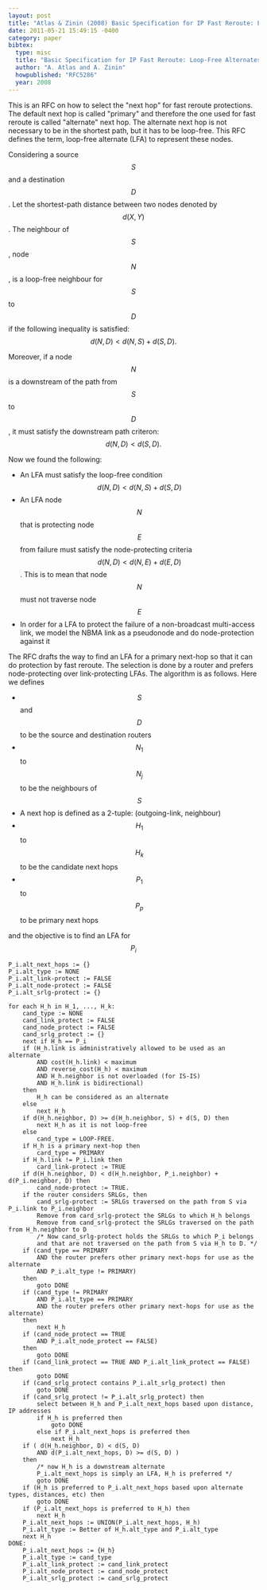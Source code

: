 ```yaml
---
layout: post
title: "Atlas & Zinin (2008) Basic Specification for IP Fast Reroute: Loop-Free Alternates (RFC5286)"
date: 2011-05-21 15:49:15 -0400
category: paper
bibtex:
  type: misc
  title: "Basic Specification for IP Fast Reroute: Loop-Free Alternates"
  author: "A. Atlas and A. Zinin"
  howpublished: "RFC5286"
  year: 2008
---
```

This is an RFC on how to select the "next hop" for fast reroute protections. The
default next hop is called "primary" and therefore the one used for fast reroute
is called "alternate" next hop. The alternate next hop is not necessary to be in
the shortest path, but it has to be loop-free. This RFC defines the term,
loop-free alternate (LFA) to represent these nodes.

Considering a source $$S$$ and a destination $$D$$. Let the shortest-path distance
between two nodes denoted by $$d(X,Y)$$. The neighbour of $$S$$, node $$N$$, is a
loop-free neighbour for $$S$$ to $$D$$ if the following inequality is satisfied:
$$d(N,D) < d(N,S) + d(S,D).$$

Moreover, if a node $$N$$ is a downstream of the path from $$S$$ to $$D$$, it must
satisfy the downstream path criteron: $$d(N,D) < d(S,D).$$

Now we found the following:

  - An LFA must satisfy the loop-free condition $$d(N,D) < d(N,S) + d(S,D)$$
  - An LFA node $$N$$ that is protecting node $$E$$ from failure must satisfy the node-protecting
    criteria $$d(N,D) < d(N,E)+d(E,D)$$. This is to mean that node $$N$$ must not traverse node $$E$$
  - In order for a LFA to protect the failure of a non-broadcast multi-access link, we model the
    NBMA link as a pseudonode and do node-protection against it

The RFC drafts the way to find an LFA for a primary next-hop so that it can do
protection by fast reroute. The selection is done by a router and prefers
node-protecting over link-protecting LFAs. The algorithm is as follows. Here we
defines

  - $$S$$ and $$D$$ to be the source and destination routers
  - $$N_1$$ to $$N_j$$ to be the neighbours of $$S$$
  - A next hop is defined as a 2-tuple: (outgoing-link, neighbour)
  - $$H_1$$ to $$H_k$$ to be the candidate next hops
  - $$P_1$$ to $$P_p$$ to be primary next hops

and the objective is to find an LFA for $$P_i$$

```
P_i.alt_next_hops := {}
P_i.alt_type := NONE
P_i.alt_link-protect := FALSE
P_i.alt_node-protect := FALSE
P_i.alt_srlg-protect := {}

for each H_h in H_1, ..., H_k:
    cand_type := NONE
    cand_link_protect := FALSE
    cand_node_protect := FALSE
    cand_srlg_protect := {}
    next if H_h == P_i
    if (H_h.link is administratively allowed to be used as an alternate
        AND cost(H_h.link) < maximum
        AND reverse_cost(H_h) < maximum
        AND H_h.neighbor is not overloaded (for IS-IS)
        AND H_h.link is bidirectional)
    then
        H_h can be considered as an alternate
    else
        next H_h
    if d(H_h.neighbor, D) >= d(H_h.neighbor, S) + d(S, D) then
        next H_h as it is not loop-free
    else
        cand_type = LOOP-FREE.
    if H_h is a primary next-hop then
        card_type = PRIMARY
    if H_h.link != P_i.link then
        card_link-protect := TRUE
    if d(H_h.neighbor, D) < d(H_h.neighbor, P_i.neighbor) + d(P_i.neighbor, D) then
        cand_node-protect := TRUE.
    if the router considers SRLGs, then
        cand_srlg-protect := SRLGs traversed on the path from S via P_i.link to P_i.neighbor
        Remove from card_srlg-protect the SRLGs to which H_h belongs
        Remove from cand_srlg-protect the SRLGs traversed on the path from H_h.neighbor to D
        /* Now cand_srlg-protect holds the SRLGs to which P_i belongs
        and that are not traversed on the path from S via H_h to D. */
    if (cand_type == PRIMARY
        AND the router prefers other primary next-hops for use as the alternate
        AND P_i.alt_type != PRIMARY)
    then
        goto DONE
    if (cand_type != PRIMARY
        AND P_i.alt_type == PRIMARY
        AND the router prefers other primary next-hops for use as the alternate)
    then
        next H_h
    if (cand_node_protect == TRUE
        AND P_i.alt_node_protect == FALSE)
    then
        goto DONE
    if (cand_link_protect == TRUE AND P_i.alt_link_protect == FALSE) then
        goto DONE
    if (cand_srlg_protect contains P_i.alt_srlg_protect) then
        goto DONE
    if (cand_srlg_protect != P_i.alt_srlg_protect) then
        select between H_h and P_i.alt_next_hops based upon distance, IP addresses
        if H_h is preferred then
            goto DONE
        else if P_i.alt_next_hops is preferred then
            next H_h
    if ( d(H_h.neighbor, D) < d(S, D)
        AND d(P_i.alt_next_hops, D) >= d(S, D) )
    then
        /* now H_h is a downstream alternate
        P_i.alt_next_hops is simply an LFA, H_h is preferred */
        goto DONE
    if (H_h is preferred to P_i.alt_next_hops based upon alternate types, distances, etc) then
        goto DONE
    if (P_i.alt_next_hops is preferred to H_h) then
        next H_h
    P_i.alt_next_hops := UNION(P_i.alt_next_hops, H_h)
    P_i.alt_type := Better of H_h.alt_type and P_i.alt_type
    next H_h
DONE:
    P_i.alt_next_hops := {H_h}
    P_i.alt_type := cand_type
    P_i.alt_link_protect := cand_link_protect
    P_i.alt_node_protect := cand_node_protect
    P_i.alt_srlg_protect := cand_srlg_protect
```

